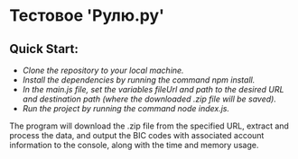 # Тестовое 'Рулю.ру'

## Quick Start:

- _Clone the repository to your local machine._
- _Install the dependencies by running the command npm install._
- _In the main.js file, set the variables fileUrl and path to the desired URL and destination path (where the downloaded .zip file will be saved)._
- _Run the project by running the command node index.js._

The program will download the .zip file from the specified URL, extract and process the data, and output the BIC codes with associated account information to the console, along with the time and memory usage.
